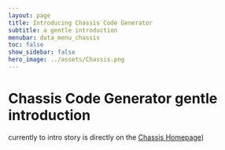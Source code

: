 ```yaml
---
layout: page
title: Introducing Chassis Code Generator
subtitle: a gentle introduction
menubar: data_menu_chassis
toc: false
show_sidebar: false
hero_image: ../assets/Chassis.png
---
```

# Chassis Code Generator gentle introduction

currently to intro story is directly on the [Chassis Homepage](..))

